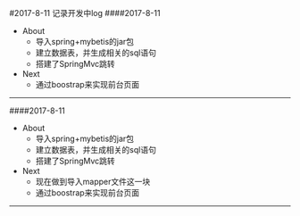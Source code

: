 #2017-8-11 记录开发中log
####2017-8-11
- About
    - 导入spring+mybetis的jar包
    - 建立数据表，并生成相关的sql语句
    - 搭建了SpringMvc跳转
- Next
    - 通过boostrap来实现前台页面
***
####2017-8-11
- About
    - 导入spring+mybetis的jar包
    - 建立数据表，并生成相关的sql语句
    - 搭建了SpringMvc跳转
- Next
    - 现在做到导入mapper文件这一块
    - 通过boostrap来实现前台页面
    
***
